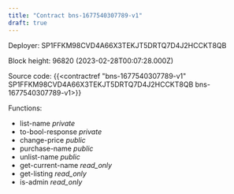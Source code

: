 ```yaml
---
title: "Contract bns-1677540307789-v1"
draft: true
---
```

Deployer: SP1FFKM98CVD4A66X3TEKJT5DRTQ7D4J2HCCKT8QB


 



Block height: 96820 (2023-02-28T00:07:28.000Z)

Source code: {{<contractref "bns-1677540307789-v1" SP1FFKM98CVD4A66X3TEKJT5DRTQ7D4J2HCCKT8QB bns-1677540307789-v1>}}

Functions:

* list-name _private_
* to-bool-response _private_
* change-price _public_
* purchase-name _public_
* unlist-name _public_
* get-current-name _read_only_
* get-listing _read_only_
* is-admin _read_only_
